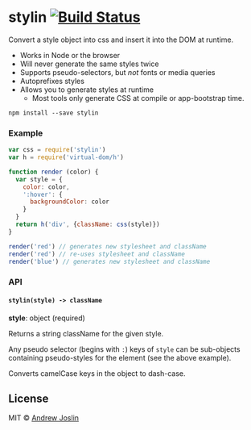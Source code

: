 # stylin [![Build Status](https://travis-ci.org/ajoslin/stylin.svg?branch=master)](https://travis-ci.org/ajoslin/stylin)

Convert a style object into css and insert it into the DOM at runtime.

- Works in Node or the browser
- Will never generate the same styles twice
- Supports pseudo-selectors, but *not* fonts or media queries
- Autoprefixes styles
- Allows you to generate styles at runtime
  - Most tools only generate CSS at compile or app-bootstrap time.

```
npm install --save stylin
```

### Example

```js
var css = require('stylin')
var h = require('virtual-dom/h')

function render (color) {
  var style = {
    color: color,
    ':hover': {
      backgroundColor: color
    }
  }
  return h('div', {className: css(style)})
}

render('red') // generates new stylesheet and className
render('red') // re-uses stylesheet and className
render('blue') // generates new stylesheet and className
```

### API

#### `stylin(style) -> className`

**style**: object (required)

Returns a string className for the given style.

Any pseudo selector (begins with `:`) keys of `style` can be sub-objects containing pseudo-styles for the element (see the above example).

Converts camelCase keys in the object to dash-case.

## License

MIT © [Andrew Joslin](http://ajoslin.com)
